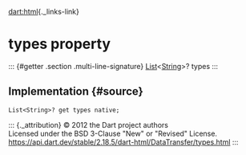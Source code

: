 [dart:html](../../dart-html/dart-html-library){._links-link}

types property
==============

::: {#getter .section .multi-line-signature}
[List](../../dart-core/list-class)\<[String](../../dart-core/string-class)\>?
types
:::

Implementation {#source}
--------------

``` {.language-dart data-language="dart"}
List<String>? get types native;
```

::: {._attribution}
© 2012 the Dart project authors\
Licensed under the BSD 3-Clause \"New\" or \"Revised\" License.\
<https://api.dart.dev/stable/2.18.5/dart-html/DataTransfer/types.html>
:::
